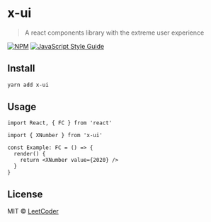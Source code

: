 # x-ui

> A react components library with the extreme user experience

[![NPM](https://img.shields.io/npm/v/x-ui.svg)](https://www.npmjs.com/package/x-ui) [![JavaScript Style Guide](https://img.shields.io/badge/code_style-standard-brightgreen.svg)](https://standardjs.com)

## Install

```bash
yarn add x-ui
```

## Usage

```tsx
import React, { FC } from 'react'

import { XNumber } from 'x-ui'

const Example: FC = () => {
  render() {
    return <XNumber value={2020} />
  }
}
```

## License

MIT © [LeetCoder](https://github.com/MrHeer)
